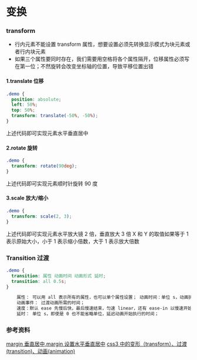 # 变换

### transform

- 行内元素不能设置 transform 属性，想要设置必须先转换显示模式为块元素或者行内块元素
- 如果三个属性要同时存在，我们需要用空格将各个属性隔开，位移属性必须写在第一位；不然旋转会改变坐标轴的位置，导致平移位置出错

#### 1.translate 位移

```css
.demo {
  position: absolute;
  left: 50%;
  top: 50%;
  transform: translate(-50%, -50%);
}
```

上述代码即可实现元素水平垂直居中

#### 2.rotate 旋转

```css
.demo {
  transform: rotate(90deg);
}
```

上述代码即可实现元素顺时针旋转 90 度

#### 3.scale 放大/缩小

```css
.demo {
  transform: scale(2, 3);
}
```

上述代码即可实现元素水平放大镜 2 倍，垂直放大 3 倍
X 和 Y 的取值如果等于 1 表示原始大小，小于 1 表示缩小倍数，大于 1 表示放大倍数

### Transition 过渡

```css
.demo {
  transition: 属性 动画时间 动画形式 延时;
  transition: all 0.5s;
}

    属性： 可以用 all 表示所有的属性，也可以单个属性设置； 动画时间：单位 s，动画执行的时间；
    动画事件： 过渡动画所需的时间；
    速度：默认 ease 先慢后快，最后慢速结束，匀速 linear，还有 ease-in 以慢速开始 , ease-out 以慢速结束 , ease-in-out 以慢速开始和结束；
    延时： 单位 s，即使是 0 也不能省略单位，延迟动画开始执行的时间；
```

### 参考资料

[margin 垂直居中,margin 设置水平垂直居中](http://www.itjxue.com/news/focus-41542.html)
[css3 中的变形（transform）、过渡(transition)、动画(animation)](https://blog.csdn.net/w_D_lufei/article/details/100511962)
